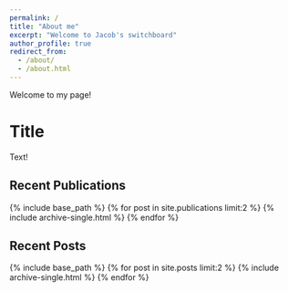 ```yaml
---
permalink: /
title: "About me"
excerpt: "Welcome to Jacob's switchboard"
author_profile: true
redirect_from: 
  - /about/
  - /about.html
---
```


Welcome to my page!

Title
======
Text!

Recent Publications
------
{% include base_path %}
{% for post in site.publications limit:2 %}
  {% include archive-single.html %}
{% endfor %}

Recent Posts
------
{% include base_path %}
{% for post in site.posts limit:2 %}
  {% include archive-single.html %}
{% endfor %}